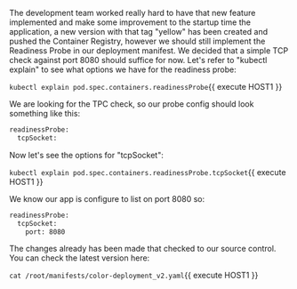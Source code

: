 The development team worked really hard to have that new feature implemented and make some improvement to the startup time the application, a new version with that tag "yellow" has been created and pushed the Container Registry, however we should still implement the Readiness Probe in our deployment manifest. We decided that a simple TCP check against port 8080 should suffice for now. Let's refer to "kubectl explain" to see what options we have for the readiness probe:

`kubectl explain pod.spec.containers.readinessProbe`{{ execute HOST1 }}

We are looking for the TPC check, so our probe config should look something like this:

```html
readinessProbe:
  tcpSocket:
```

Now let's see the options for "tcpSocket":

`kubectl explain pod.spec.containers.readinessProbe.tcpSocket`{{ execute HOST1 }}

We know our app is configure to list on port 8080 so:

```html
readinessProbe:
  tcpSocket:
    port: 8080
```

The changes already has been made that checked to our source control. You can check the latest version here:

`cat /root/manifests/color-deployment_v2.yaml`{{ execute HOST1 }}
